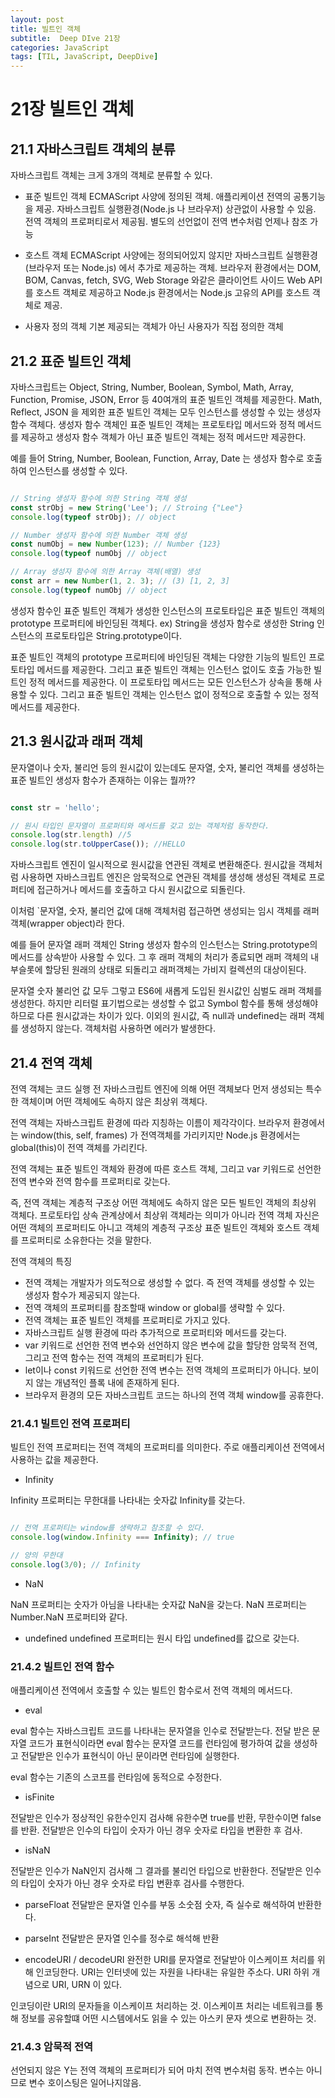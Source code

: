 ```yaml
---
layout: post
title: 빌트인 객체
subtitle:  Deep DIve 21장
categories: JavaScript
tags: [TIL, JavaScript, DeepDive]
---
```



# 21장 빌트인 객체

## 21.1 자바스크립트 객체의 분류

자바스크립트 객체는 크게 3개의 객체로 분류할 수 있다.

- 표준 빌트인 객체
ECMAScript 사양에 정의된 객체. 애플리케이션 전역의 공통기능을 제공.
자바스크립트 실행환경(Node.js 나 브라우저) 상관없이 사용할 수 있음.
전역 객체의 프로퍼티로서 제공됨. 별도의 선언없이 전역 변수처럼 언제나 참조 가능

- 호스트 객체
ECMAScript 사양에는 정의되어있지 않지만 자바스크립트 실행환경 (브라우저 또는 Node.js) 에서 추가로 제공하는 객체.
브라우저 환경에서는 DOM, BOM, Canvas, fetch, SVG, Web Storage 와같은 클라이언트 사이드 Web API를 호스트 객체로 제공하고 Node.js 환경에서는 Node.js 고유의 API를 호스트 객체로 제공.

- 사용자 정의 객체
기본 제공되는 객체가 아닌 사용자가 직접 정의한 객체 

## 21.2 표준 빌트인 객체

자바스크립트는 Object, String, Number, Boolean, Symbol, Math, Array, Function, Promise, JSON, Error 등 40여개의 표준 빌트인 객체를 제공한다.
Math, Reflect, JSON 을 제외한 표준 빌트인 객체는 모두 인스턴스를 생성할 수 있는 생성자 함수 객체다. 생성자 함수 객체인 표준 빌트인 객체는 프로토타입 메서드와 정적 메서드를 제공하고
생성자 함수 객체가 아닌 표준 빌트인 객체는 정적 메서드만 제공한다.

예를 들어 String, Number, Boolean, Function, Array, Date 는 생성자 함수로 호출하여 인스턴스를 생성할 수 있다.


```javascript

// String 생성자 함수에 의한 String 객체 생성
const strObj = new String('Lee'); // Stroing {"Lee"}
console.log(typeof strObj); // object

// Number 생성자 함수에 의한 Number 객체 생성
const numObj = new Number(123); // Number {123}
console.log(typeof numObj // object

// Array 생성자 함수에 의한 Array 객체(배열) 생성
const arr = new Number(1, 2. 3); // (3) [1, 2, 3]
console.log(typeof numObj // object


```

생성자 함수인 표준 빌트인 객체가 생성한 인스턴스의 프로토타입은 표준 빌트인 객체의 prototype 프로퍼티에 바인딩된 객체다. 
ex) String을 생성자 함수로 생성한 String 인스턴스의 프로토타입은 String.prototype이다.


표준 빌트인 객체의 prototype 프로퍼티에 바인딩된 객체는 다양한 기능의 빌트인 프로토타입 메서드를 제공한다. 그리고 표준 빌트인 객체는 인스턴스 없이도 호출 가능한 빌트인 정적 메서드를 제공한다.
이 프로토타입 메서드는 모든 인스턴스가 상속을 통해 사용할 수 있다. 그리고 표준 빌트인 객체는 인스턴스 없이 정적으로 호출할 수 있는 정적 메서드를 제공한다.

## 21.3 원시값과 래퍼 객체

문자열이나 숫자, 불리언 등의 원시값이 있는데도 문자열, 숫자, 불리언 객체를 생성하는 표준 빌트인 생성자 함수가 존재하는 이유는 뭘까??

```javascript

const str = 'hello';

// 원시 타입인 문자열이 프로퍼티와 메서드를 갖고 있는 객체처럼 동작한다.
console.log(str.length) //5
console.log(str.toUpperCase()); //HELLO


```
자바스크립트 엔진이 일시적으로 원시값을 연관된 객체로 변환해준다.
원시값을 객체처럼 사용하면 자바스크립트 엔진은 암묵적으로 연관된 객체를 생성해
생성된 객체로 프로퍼티에 접근하거나 메서드를 호출하고 다시 원시값으로 되돌린다.

이처럼 `문자열, 숫자, 불리언 값에 대해 객체처럼 접근하면 생성되는 임시 객체를 래퍼 객체(wrapper object)라 한다.


예를 들어 문자열 래퍼 객체인 String 생성자 함수의 인스턴스는 String.prototype의 메서드를 상속받아 사용할 수 있다.
그 후 래퍼 객체의 처리가 종료되면 래퍼 객체의 내부슬롯에 할당된 원래의 상태로 되돌리고
래퍼객체는 가비지 컬렉션의 대상이된다.

문자열 숫자 불리언 값 모두 그렇고 ES6에 새롭게 도입된 원시값인 심벌도 래퍼 객체를 생성한다.
하지만 리터럴 표기법으로는 생성할 수 없고 Symbol 함수를 통해 생성해야하므로 다른 원시값과는 차이가 있다.
이외의 원시값, 즉 null과 undefined는 래퍼 객체를 생성하지 않는다. 객체처럼 사용하면 에러가 발생한다.

## 21.4 전역 객체

전역 객체는 코드 실행 전 자바스크립트 엔진에 의해 어떤 객체보다 먼저 생성되는 특수한 객체이며 어떤 객체에도 속하지 않은 최상위 객체다.

전역 객체는 자바스크립트 환경에 따라 지칭하는 이름이 제각각이다. 브라우저 환경에서는 window(this, self, frames) 가 전역객체를 가리키지만 Node.js 환경에서는 global(this)이 전역 객체를 가리킨다.

전역 객체는 표준 빌트인 객체와 환경에 따른 호스트 객체, 그리고 var 키워드로 선언한 전역 변수와 전역 함수를 프로퍼티로 갖는다.

즉, 전역 객체는 
계층적 구조상 어떤 객체에도 속하지 않은 모든 빌트인 객체의 최상위 객체다.
프로토타입 상속 관계상에서 최상위 객체라는 의미가 아니라
전역 객체 자신은 어떤 객체의 프로퍼티도 아니고 객체의 계층적 구조상 표준 빌트인 객체와 호스트 객체를 프로퍼티로 소유한다는 것을 말한다.

전역 객체의 특징

- 전역 객체는 개발자가 의도적으로 생성할 수 없다. 즉 전역 객체를 생성할 수 있는 생성자 함수가 제공되지 않는다.
- 전역 객체의 프로퍼티를 참조할때 window or global를 생략할 수 있다.
- 전역 객체는 표준 빌트인 객체를 프로퍼티로 가지고 있다.
- 자바스크립트 실행 환경에 따라 추가적으로 프로퍼티와 메서드를 갖는다.
- var 키워드로 선언한 전역 변수와 선언하지 않은 변수에 값을 할당한 암묵적 전역, 그리고 전역 함수는 전역 객체의 프로퍼티가 된다.
- let이나 const 키워드로 선언한 전역 변수는 전역 객체의 프로퍼티가 아니다. 보이지 않는 개념적인 플록 내에 존재하게 된다.
- 브라우저 환경의 모든 자바스크립트 코드는 하나의 전역 객체 window를 공휴한다.


### 21.4.1 빌트인 전역 프로퍼티

빌트인 전역 프로퍼티는 전역 객체의 프로퍼티를 의미한다. 주로 애플리케이션 전역에서 사용하는 값을 제공한다.

- Infinity

Infinity 프로퍼티는 무한대를 나타내는 숫자값 Infinity를 갖는다.

```javascript

// 전역 프로퍼티는 window를 생략하고 참조할 수 있다.
console.log(window.Infinity === Infinity); // true

// 양의 무한대
console.log(3/0); // Infinity

```

- NaN

NaN 프로퍼티는 숫자가 아님을 나타내는 숫자값 NaN을 갖는다. NaN 프로퍼티는 Number.NaN 프로퍼티와 같다.


- undefined 
undefined 프로퍼티는 원시 타입 undefined를 값으로 갖는다.


### 21.4.2 빌트인 전역 함수

애플리케이션 전역에서 호출할 수 있는 빌트인 함수로서 전역 객체의 메서드다.


- eval

eval 함수는 자바스크립트 코드를 나타내는 문자열을 인수로 전달받는다.
전달 받은 문자열 코드가 표현식이라면 eval 함수는 문자열 코드를 런타임에 평가하여 값을 생성하고
전달받은 인수가 표현식이 아닌 문이라면 런타임에 실행한다.

eval 함수는 기존의 스코프를 런타임에 동적으로 수정한다.

- isFinite

전달받은 인수가 정상적인 유한수인지 검사해 유한수면 true를 반환, 무한수이면 false를 반환.
전달받은 인수의 타입이 숫자가 아닌 경우 숫자로 타입을 변환한 후 검사.

- isNaN

전달받은 인수가 NaN인지 검사해 그 결과를 불리언 타입으로 반환한다. 전달받은 인수의 타입이 숫자가 아닌 경우 숫자로 타입 변환후 검사를 수행한다.

- parseFloat
전달받은 문자열 인수를 부동 소숫점 숫자, 즉 실수로 해석하여 반환한다.

- parseInt
전달받은 문자열 인수를 정수로 해석해 반환

- encodeURI / decodeURI
완전한 URI를 문자열로 전달받아 이스케이프 처리를 위해 인코딩한다.
URI는 인터넷에 있는 자원을 나타내는 유일한 주소다.
URI 하위 개념으로 URI, URN 이 있다.

인코딩이란 URI의 문자들을 이스케이프 처리하는 것.
이스케이프 처리는 네트워크를 통해 정보를 공유할떄 어떤 시스템에서도
읽을 수 있는 아스키 문자 셋으로 변환하는 것.

### 21.4.3 암묵적 전역

선언되지 않은 Y는 전역 객체의 프로퍼티가 되어 마치 전역 변수처럼 동작.
변수는 아니므로 변수 호이스팅은 일어나지않음.


